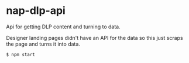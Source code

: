 # nap-dlp-api
Api for getting DLP content and turning to data.

Designer landing pages didn't have an API for the data so this just scraps the page and turns it into data.

```Bash
$ npm start
```
